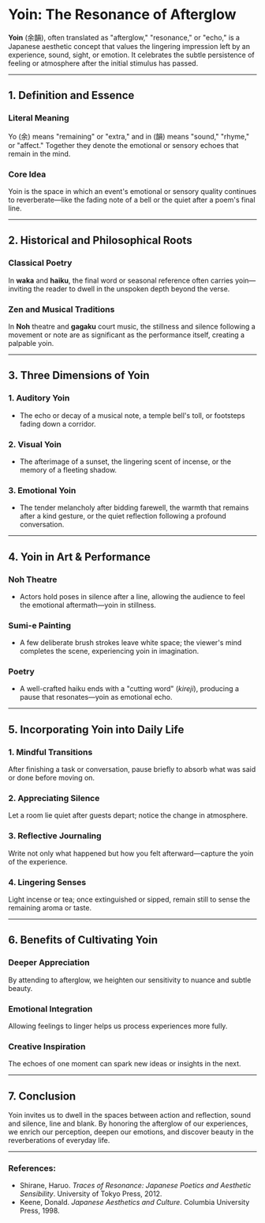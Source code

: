 # Yoin: The Resonance of Afterglow

**Yoin** (余韻), often translated as "afterglow," "resonance," or "echo," is a Japanese aesthetic concept that values the lingering impression left by an experience, sound, sight, or emotion. It celebrates the subtle persistence of feeling or atmosphere after the initial stimulus has passed.

---

## 1. Definition and Essence

### **Literal Meaning**  
  Yo (余) means "remaining" or "extra," and in (韻) means "sound," "rhyme," or "affect." Together they denote the emotional or sensory echoes that remain in the mind.

### **Core Idea**  
  Yoin is the space in which an event's emotional or sensory quality continues to reverberate—like the fading note of a bell or the quiet after a poem's final line.

---

## 2. Historical and Philosophical Roots

### **Classical Poetry**  
  In **waka** and **haiku**, the final word or seasonal reference often carries yoin—inviting the reader to dwell in the unspoken depth beyond the verse.

### **Zen and Musical Traditions**  
  In **Noh** theatre and **gagaku** court music, the stillness and silence following a movement or note are as significant as the performance itself, creating a palpable yoin.

---

## 3. Three Dimensions of Yoin

### **1. Auditory Yoin**
   - The echo or decay of a musical note, a temple bell's toll, or footsteps fading down a corridor.

### **2. Visual Yoin** 
   - The afterimage of a sunset, the lingering scent of incense, or the memory of a fleeting shadow.

### **3. Emotional Yoin**  
   - The tender melancholy after bidding farewell, the warmth that remains after a kind gesture, or the quiet reflection following a profound conversation.

---

## 4. Yoin in Art & Performance

### **Noh Theatre**  
  - Actors hold poses in silence after a line, allowing the audience to feel the emotional aftermath—yoin in stillness.

### **Sumi-e Painting**  
  - A few deliberate brush strokes leave white space; the viewer's mind completes the scene, experiencing yoin in imagination.

### **Poetry**  
  - A well-crafted haiku ends with a "cutting word" (*kireji*), producing a pause that resonates—yoin as emotional echo.

---

## 5. Incorporating Yoin into Daily Life

### **1. Mindful Transitions**  
   After finishing a task or conversation, pause briefly to absorb what was said or done before moving on.

### **2. Appreciating Silence**  
   Let a room lie quiet after guests depart; notice the change in atmosphere.

### **3. Reflective Journaling**  
   Write not only what happened but how you felt afterward—capture the yoin of the experience.

### **4. Lingering Senses**  
   Light incense or tea; once extinguished or sipped, remain still to sense the remaining aroma or taste.

---

## 6. Benefits of Cultivating Yoin

### **Deeper Appreciation**  
  By attending to afterglow, we heighten our sensitivity to nuance and subtle beauty.

### **Emotional Integration**  
  Allowing feelings to linger helps us process experiences more fully.

### **Creative Inspiration**  
  The echoes of one moment can spark new ideas or insights in the next.

---

## 7. Conclusion

Yoin invites us to dwell in the spaces between action and reflection, sound and silence, line and blank. By honoring the afterglow of our experiences, we enrich our perception, deepen our emotions, and discover beauty in the reverberations of everyday life.

---

### **References:**  
- Shirane, Haruo. *Traces of Resonance: Japanese Poetics and Aesthetic Sensibility*. University of Tokyo Press, 2012.  
- Keene, Donald. *Japanese Aesthetics and Culture*. Columbia University Press, 1998.
